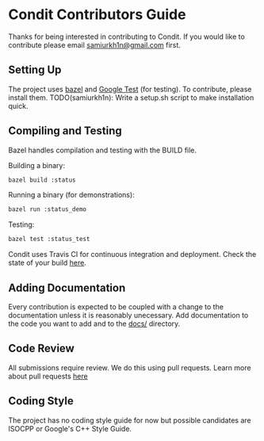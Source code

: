 # Condit Contributors Guide

Thanks for being interested in contributing to Condit. If you would like to contribute please email samiurkh1n@gmail.com first. 

## Setting Up
The project uses [bazel](https://docs.bazel.build/versions/master/install.html) and
[Google Test](https://github.com/google/googletest/blob/master/googletest/README.md) (for testing). To contribute, please install them.
TODO(samiurkh1n): Write a setup.sh script to make installation quick. 

## Compiling and Testing
Bazel handles compilation and testing with the BUILD file. 

Building a binary:
```bash
bazel build :status
```

Running a binary (for demonstrations):
```bash
bazel run :status_demo
```

Testing:
```bash
bazel test :status_test
```
Condit uses Travis CI for continuous integration and deployment. Check the state of your build [here](https://travis-ci.org/samiurkh1n/Condit). 

## Adding Documentation

Every contribution is expected to be coupled with a change to the documentation unless it is reasonably unecessary. Add documentation to the code you want to add and to the [docs/](https://github.com/samiurkh1n/Condit/tree/master/docs) directory. 

## Code Review

All submissions require review. We do this using pull requests.
Learn more about pull requests [here](https://help.github.com/articles/about-pull-requests/)

## Coding Style

The project has no coding style guide for now but possible candidates are ISOCPP or Google's C++ Style Guide. 